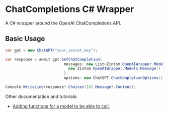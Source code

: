 # ChatCompletions C# Wrapper

A C# wrapper around the OpenAI ChatCompletions API.

## Basic Usage
```c#
var gpt = new ChatGPT("your_secret_key");

var response = await gpt.GetChatCompletion(
                          messages: new List<Zintom.OpenAIWrapper.Models.Message> {
                            new Zintom.OpenAIWrapper.Models.Message() { Role = "user", Content = "What is 9 + 900?" }
                          },
                          options: new ChatGPT.ChatCompletionOptions() { Model = LanguageModels.GPT_3_5_Turbo });

Console.WriteLine(response?.Choices?[0].Message?.Content);

```

Other documentation and tutorials:

- [Adding functions for a model to be able to call.](Documentation/function_calling.md)
